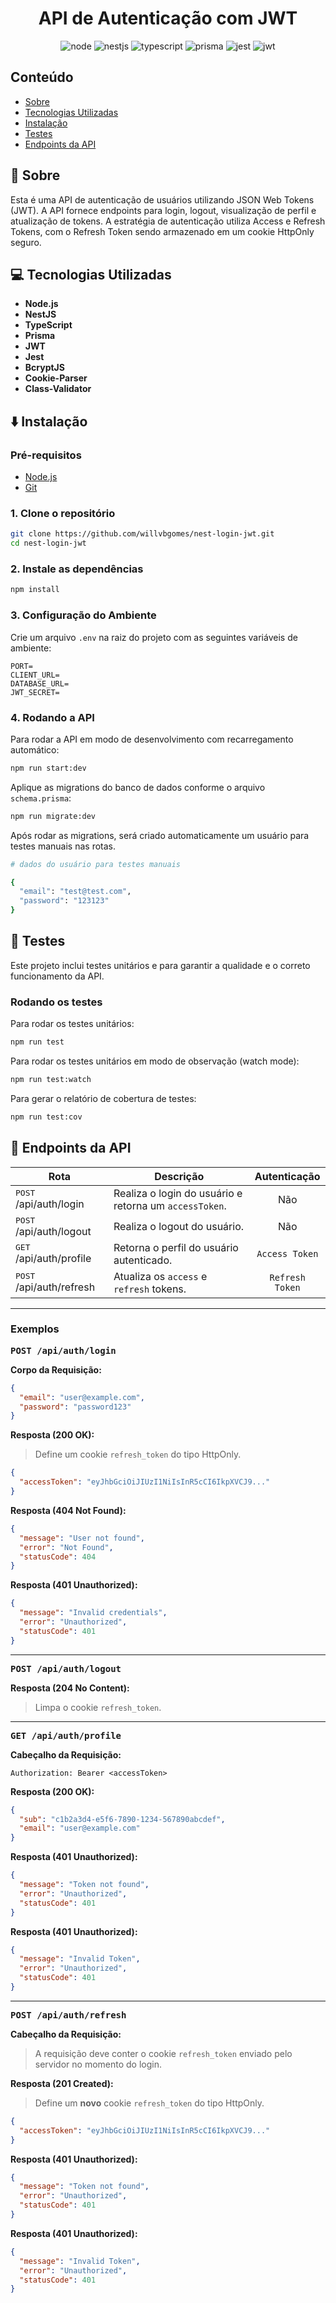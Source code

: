 [Node Badge]: https://img.shields.io/badge/Node.js-5fa04e?style=for-the-badge&logo=nodedotjs&labelColor=000
[NestJS Badge]: https://img.shields.io/badge/NestJS-e0234e?style=for-the-badge&logo=nestjs&labelColor=000&logoColor=e0234e
[Typescript Badge]: https://img.shields.io/badge/TypeScript-3178c6?style=for-the-badge&logo=typescript&labelColor=000
[Prisma Badge]: https://img.shields.io/badge/Prisma-2d3748?style=for-the-badge&logo=prisma&labelColor=000
[Jest Badge]: https://img.shields.io/badge/Jest-c21325?style=for-the-badge&logo=jest&labelColor=000&logoColor=c21325
[JWT Badge]: https://img.shields.io/badge/JWT-000000?style=for-the-badge&logo=jsonwebtokens&labelColor=000

<h1 align="center" style="font-weight: bold;">API de Autenticação com JWT</h1>

<div align="center">

![node][Node Badge]
![nestjs][NestJS Badge]
![typescript][Typescript Badge]
![prisma][Prisma Badge]
![jest][Jest Badge]
![jwt][JWT Badge]

</div>

## Conteúdo

- [Sobre](#pushpin-sobre)
- [Tecnologias Utilizadas](#computer-tecnologias-utilizadas)
- [Instalação](#arrow_down-instalação)
- [Testes](#test_tube-testes)
- [Endpoints da API](#dart-endpoints-da-api)

## :pushpin: Sobre

Esta é uma API de autenticação de usuários utilizando JSON Web Tokens (JWT). A API fornece endpoints para login, logout, visualização de perfil e atualização de tokens. A estratégia de autenticação utiliza Access e Refresh Tokens, com o Refresh Token sendo armazenado em um cookie HttpOnly seguro.

## :computer: Tecnologias Utilizadas

- **Node.js**
- **NestJS**
- **TypeScript**
- **Prisma**
- **JWT**
- **Jest**
- **BcryptJS**
- **Cookie-Parser**
- **Class-Validator**

## :arrow_down: Instalação

### Pré-requisitos

- [Node.js](https://nodejs.org/en/download/current)
- [Git](https://git-scm.com/downloads)

### 1. Clone o repositório

```bash
git clone https://github.com/willvbgomes/nest-login-jwt.git
cd nest-login-jwt
```

### 2. Instale as dependências

```bash
npm install
```

### 3. Configuração do Ambiente

Crie um arquivo `.env` na raiz do projeto com as seguintes variáveis de ambiente:

```env
PORT=
CLIENT_URL=
DATABASE_URL=
JWT_SECRET=
```

### 4. Rodando a API

Para rodar a API em modo de desenvolvimento com recarregamento automático:

```bash
npm run start:dev
```

Aplique as migrations do banco de dados conforme o arquivo `schema.prisma`:

```bash
npm run migrate:dev
```

Após rodar as migrations, será criado automaticamente um usuário para testes manuais nas rotas.

```bash
# dados do usuário para testes manuais

{
  "email": "test@test.com",
  "password": "123123"
}
```

## :test_tube: Testes

Este projeto inclui testes unitários e para garantir a qualidade e o correto funcionamento da API.

### Rodando os testes

Para rodar os testes unitários:

```bash
npm run test
```

Para rodar os testes unitários em modo de observação (watch mode):

```bash
npm run test:watch
```

Para gerar o relatório de cobertura de testes:

```bash
npm run test:cov
```

## :dart: Endpoints da API

| Rota                              | Descrição                                              |  Autenticação   |
| --------------------------------- | ------------------------------------------------------ | :-------------: |
| <kbd>POST</kbd> /api/auth/login   | Realiza o login do usuário e retorna um `accessToken`. |       Não       |
| <kbd>POST</kbd> /api/auth/logout  | Realiza o logout do usuário.                           |       Não       |
| <kbd>GET</kbd> /api/auth/profile  | Retorna o perfil do usuário autenticado.               | `Access Token`  |
| <kbd>POST</kbd> /api/auth/refresh | Atualiza os `access` e `refresh` tokens.               | `Refresh Token` |

---

### Exemplos

<kbd>**POST /api/auth/login**</kbd>

**Corpo da Requisição:**

```json
{
  "email": "user@example.com",
  "password": "password123"
}
```

**Resposta (200 OK):**

> Define um cookie `refresh_token` do tipo HttpOnly.

```json
{
  "accessToken": "eyJhbGciOiJIUzI1NiIsInR5cCI6IkpXVCJ9..."
}
```

**Resposta (404 Not Found):**

```json
{
  "message": "User not found",
  "error": "Not Found",
  "statusCode": 404
}
```

**Resposta (401 Unauthorized):**

```json
{
  "message": "Invalid credentials",
  "error": "Unauthorized",
  "statusCode": 401
}
```

---

<kbd>**POST /api/auth/logout**</kbd>

**Resposta (204 No Content):**

> Limpa o cookie `refresh_token`.

---

<kbd>**GET /api/auth/profile**</kbd>

**Cabeçalho da Requisição:**

```
Authorization: Bearer <accessToken>
```

**Resposta (200 OK):**

```json
{
  "sub": "c1b2a3d4-e5f6-7890-1234-567890abcdef",
  "email": "user@example.com"
}
```

**Resposta (401 Unauthorized):**

```json
{
  "message": "Token not found",
  "error": "Unauthorized",
  "statusCode": 401
}
```

**Resposta (401 Unauthorized):**

```json
{
  "message": "Invalid Token",
  "error": "Unauthorized",
  "statusCode": 401
}
```

---

<kbd>**POST /api/auth/refresh**</kbd>

**Cabeçalho da Requisição:**

> A requisição deve conter o cookie `refresh_token` enviado pelo servidor no momento do login.

**Resposta (201 Created):**

> Define um **novo** cookie `refresh_token` do tipo HttpOnly.

```json
{
  "accessToken": "eyJhbGciOiJIUzI1NiIsInR5cCI6IkpXVCJ9..."
}
```

**Resposta (401 Unauthorized):**

```json
{
  "message": "Token not found",
  "error": "Unauthorized",
  "statusCode": 401
}
```

**Resposta (401 Unauthorized):**

```json
{
  "message": "Invalid Token",
  "error": "Unauthorized",
  "statusCode": 401
}
```
